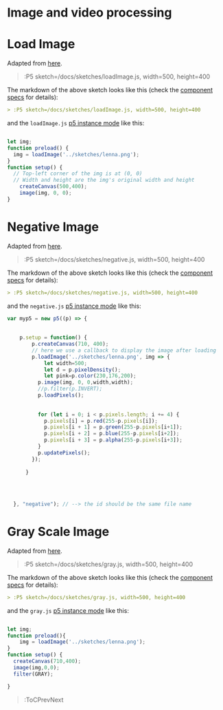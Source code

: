 # Image and video processing

# Load Image
Adapted from [here](https://p5js.org/es/reference/#/p5/image).

> :P5 sketch=/docs/sketches/loadImage.js, width=500, height=400

The markdown of the above sketch looks like this (check the [component specs](/docs/snippets/component) for details):

```markdown
> :P5 sketch=/docs/sketches/loadImage.js, width=500, height=400
```
and the `loadImage.js` [p5 instance mode](https://github.com/processing/p5.js/wiki/Global-and-instance-mode) like this:

```js | loadImage.js

let img;
function preload() {
  img = loadImage('../sketches/lenna.png');
}
function setup() {
  // Top-left corner of the img is at (0, 0)
  // Width and height are the img's original width and height
    createCanvas(500,400);
    image(img, 0, 0);
}

```

# Negative Image

Adapted from [here](https://p5js.org/es/reference/#/p5/pixels).

> :P5 sketch=/docs/sketches/negative.js, width=500, height=400

The markdown of the above sketch looks like this (check the [component specs](/docs/snippets/component) for details):

```markdown
> :P5 sketch=/docs/sketches/negative.js, width=500, height=400
```

and the `negative.js` [p5 instance mode](https://github.com/processing/p5.js/wiki/Global-and-instance-mode) like this:

```js | negative.js
var myp5 = new p5((p) => {
    
  
    p.setup = function() {
        p.createCanvas(710, 400);
        // here we use a callback to display the image after loading
        p.loadImage('../sketches/lenna.png', img => {
            let width=500;
            let d = p.pixelDensity();
            let pink=p.color(230,176,200);
          p.image(img, 0, 0,width,width);
          //p.filter(p.INVERT);
          p.loadPixels();
        
          
          for (let i = 0; i < p.pixels.length; i += 4) {
            p.pixels[i] = p.red(255-p.pixels[i]);
            p.pixels[i + 1] = p.green(255-p.pixels[i+1]);
            p.pixels[i + 2] = p.blue(255-p.pixels[i+2]);
            p.pixels[i + 3] = p.alpha(255-p.pixels[i+3]);
          }
          p.updatePixels();
        });
        
      }
  
   
  
  
  }, "negative"); // --> the id should be the same file name
```




# Gray Scale Image

Adapted from [here](https://p5js.org/es/reference/#/p5/pixels).

> :P5 sketch=/docs/sketches/gray.js, width=500, height=400

The markdown of the above sketch looks like this (check the [component specs](/docs/snippets/component) for details):

```markdown
> :P5 sketch=/docs/sketches/gray.js, width=500, height=400
```

and the `gray.js` [p5 instance mode](https://github.com/processing/p5.js/wiki/Global-and-instance-mode) like this:

```js | gray.js

let img;
function preload(){
    img = loadImage('../sketches/lenna.png');
}
function setup() {
  createCanvas(710,400);
  image(img,0,0);
  filter(GRAY);

}

```

> :ToCPrevNext